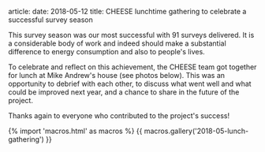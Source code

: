 article:
date: 2018-05-12
title: CHEESE lunchtime gathering to celebrate a successful survey season

This survey season was our most successful with 91 surveys delivered. It
is a considerable body of work and indeed should make a substantial difference
to energy consumption and also to people's lives. 

To celebrate and reflect on this achievement, the CHEESE team got together for
lunch at Mike Andrew's house (see photos below). This was an opportunity to
debrief with each other, to discuss what went well and what could be improved
next year, and a chance to share in the future of the project.

Thanks again to everyone who contributed to the project's success!

{% import 'macros.html' as macros %}
{{ macros.gallery('2018-05-lunch-gathering') }}

